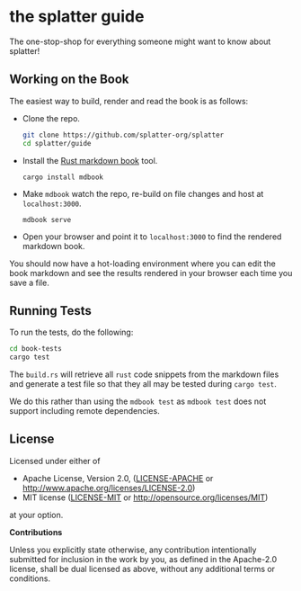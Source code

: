 # the splatter guide

The one-stop-shop for everything someone might want to know about splatter!

## Working on the Book

The easiest way to build, render and read the book is as follows:

- Clone the repo.
  ```bash
  git clone https://github.com/splatter-org/splatter
  cd splatter/guide
  ```
- Install the [Rust markdown book](https://github.com/rust-lang-nursery/mdBook) tool.
  ```
  cargo install mdbook
  ```
- Make `mdbook` watch the repo, re-build on file changes and host at
  `localhost:3000`.
  ```
  mdbook serve
  ```
- Open your browser and point it to `localhost:3000` to find the rendered
  markdown book.

You should now have a hot-loading environment where you can edit the book
markdown and see the results rendered in your browser each time you save a file.

## Running Tests

To run the tests, do the following:

```bash
cd book-tests
cargo test
```

The `build.rs` will retrieve all `rust` code snippets from the markdown files
and generate a test file so that they all may be tested during `cargo test`.

We do this rather than using the `mdbook test` as `mdbook test` does not support
including remote dependencies.

## License

Licensed under either of

 * Apache License, Version 2.0, ([LICENSE-APACHE](LICENSE-APACHE) or http://www.apache.org/licenses/LICENSE-2.0)
 * MIT license ([LICENSE-MIT](LICENSE-MIT) or http://opensource.org/licenses/MIT)

at your option.

**Contributions**

Unless you explicitly state otherwise, any contribution intentionally submitted
for inclusion in the work by you, as defined in the Apache-2.0 license, shall be
dual licensed as above, without any additional terms or conditions.
